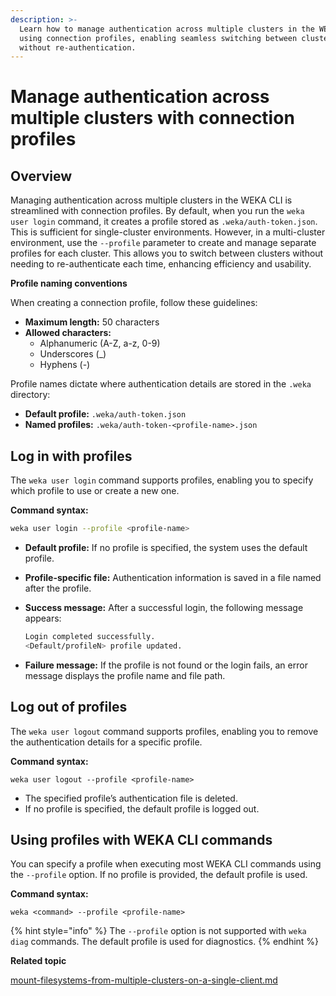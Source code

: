 ```yaml
---
description: >-
  Learn how to manage authentication across multiple clusters in the WEKA CLI
  using connection profiles, enabling seamless switching between clusters
  without re-authentication.
---
```


# Manage authentication across multiple clusters with connection profiles

## Overview

Managing authentication across multiple clusters in the WEKA CLI is streamlined with connection profiles. By default, when you run the `weka user login` command, it creates a profile stored as `.weka/auth-token.json`. This is sufficient for single-cluster environments. However, in a multi-cluster environment, use the `--profile` parameter to create and manage separate profiles for each cluster. This allows you to switch between clusters without needing to re-authenticate each time, enhancing efficiency and usability.

**Profile naming conventions**

When creating a connection profile, follow these guidelines:

* **Maximum length:** 50 characters
* **Allowed characters:**
  * Alphanumeric (A-Z, a-z, 0-9)
  * Underscores (\_)
  * Hyphens (-)

Profile names dictate where authentication details are stored in the `.weka` directory:

* **Default profile:** `.weka/auth-token.json`
* **Named profiles:** `.weka/auth-token-<profile-name>.json`

## **Log in with profiles**

The `weka user login` command supports profiles, enabling you to specify which profile to use or create a new one.

**Command syntax:**

```bash
weka user login --profile <profile-name>
```

* **Default profile:** If no profile is specified, the system uses the default profile.
* **Profile-specific file:** Authentication information is saved in a file named after the profile.
*   **Success message:** After a successful login, the following message appears:

    ```bash
    Login completed successfully.
    <Default/profileN> profile updated.
    ```
* **Failure message:** If the profile is not found or the login fails, an error message displays the profile name and file path.

## **Log out of profiles**

The `weka user logout` command supports profiles, enabling you to remove the authentication details for a specific profile.

**Command syntax:**

```
weka user logout --profile <profile-name>
```

* The specified profile’s authentication file is deleted.
* If no profile is specified, the default profile is logged out.

## **Using profiles with WEKA CLI commands**

You can specify a profile when executing most WEKA CLI commands using the `--profile` option. If no profile is provided, the default profile is used.

**Command syntax:**

```
weka <command> --profile <profile-name>
```

{% hint style="info" %}
The `--profile` option is not supported with `weka diag` commands. The default profile is used for diagnostics.
{% endhint %}

**Related topic**

[mount-filesystems-from-multiple-clusters-on-a-single-client.md](mount-filesystems-from-multiple-clusters-on-a-single-client.md "mention")

